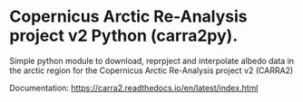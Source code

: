 
# Copernicus Arctic Re-Analysis project v2 Python (carra2py).
Simple python module to download, reprpject and interpolate albedo data in the arctic region for the Copernicus Arctic Re-Analysis project v2 (CARRA2)

Documentation: https://carra2.readthedocs.io/en/latest/index.html
